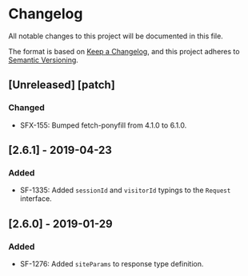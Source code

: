 # Changelog
All notable changes to this project will be documented in this file.

The format is based on [Keep a Changelog](https://keepachangelog.com/en/1.0.0/),
and this project adheres to [Semantic Versioning](https://semver.org/spec/v2.0.0.html).

## [Unreleased] [patch]
### Changed
- SFX-155: Bumped fetch-ponyfill from 4.1.0 to 6.1.0.

## [2.6.1] - 2019-04-23
### Added
- SF-1335: Added `sessionId` and `visitorId` typings to the `Request` interface.

## [2.6.0] - 2019-01-29
### Added
- SF-1276: Added `siteParams` to response type definition.
